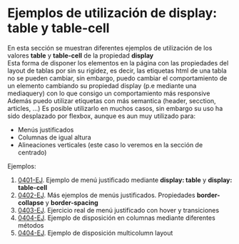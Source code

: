 # Ejemplos de utilización de display: table y table-cell
En esta sección se muestran diferentes ejemplos de utilización de los valores **table** y **table-cell** de la propiedad **display**  
Esta forma de disponer los elementos en la página con las propiedades del layout de tablas por sin su rigidez, es decir, las etiquetas html de una tabla no se pueden cambiar, sin embargo, puedo cambiar el comportamiento de un elemento cambiando su propiedad display (p.e mediante una mediaquery) con lo que consigo un comportamiento más responsive
Además puedo utilizar etiquetas con más semantica (header, secction, articles, ...)
Es posible utilizarlo en muchos casos, sin embargo su uso ha sido desplazado por flexbox, aunque es aun muy utilizado para:
- Menús justificados
- Columnas de igual altura
- Alineaciones verticales (este caso lo veremos en la sección de centrado)

Ejemplos: 
1. [0401-EJ](./0401-EJ). Ejemplo de menú justificado mediante **display: table** y **display: table-cell**
2. [0402-EJ](./0402-EJ). Más ejemplos de menús justificados. Propiedades **border-collapse** y **border-spacing**
3. [0403-EJ](./0403-EJ). Ejercicio real de menú justificado con hover y transiciones
4. [0404-EJ](./0404-EJ). Ejemplo de disposición en columnas mediante diferentes métodos
5. [0404-EJ](./0405-EJ). Ejemplo de disposición multicolumn layout